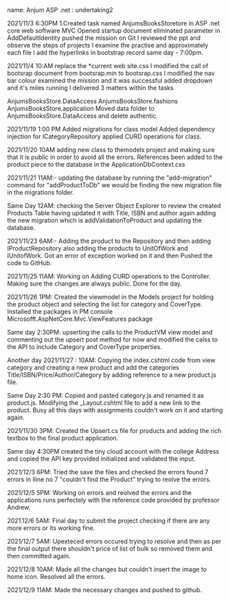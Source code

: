 name: Anjum ASP .net : undertaking2

2021/11/3 6:30PM 1.Created task named AnjumsBooksStoretore in ASP .net core web software MVC Opened startup document eliminated parameter in AddDefaultIdentity pushed the mission on Git I reviewed the ppt and observe the steps of projects I examine the practise and approximately each file I add the hyperlinks in bootstrap record same day - 7:00pm.

2021/11/4 10:AM replace the *current web site.css I modified the call of bootsrap document from bootsrap.min to bootsrap.css I modified the nav bar colour examined the mission and it was successful added dropdown and it's miles running I delivered 3 matters within the tasks

AnjumsBooksStore.DataAccess
AnjumsBooksStore.fashions
AnjumsBooksStore.application Moved data folder to AnjumsBooksStore.DataAccess and delete authentic

2021/11/19  1:00 PM
Added migrations for class model
Added dependency injection for ICategoryRepository
applied CURD operations for class.
			
2021/11/20 10AM adding new class to themodels project and making sure that it is public in order to avoid all the errors.
References been added to the product piece  to the database in the ApplicationDbContext.css

2021/11/21 11AM:- updating the database by running the "add-migration" command for "addProductToDb" we would be finding the new migration file in the migrations folder.

Same Day 12AM: checking the Server Object Explorer to review the created Products Table having updated it with Title, ISBN and author again adding the new migration which is addValidationToProduct and updating the database.

2021/11/23 6AM:- Adding the product to the Repository and then adding IProductRepository also adding the products to UnitOfWork and IUnitofWork. Got an error of exception worked on it and then Pushed the code to GitHub.


2021/11/25 11AM: Working on Adding CURD operations to the Controller. Making sure the changes are always public. Done for the day.

2021/11/26 1PM: Created the viewmodel in the Models project for holding the product object and selecting the list for category and CoverType. Installed the packages in PM console Microsofft.AspNetCore.Mvc.ViewFeatures package

Same day 2:30PM: upserting the calls to the ProductVM view model and commenting out the upsert post method for now and modified the calss to the API to include Category and CoverType properties.

Another day 2021/11/27 : 10AM: Copying the index.cshtml code from view category and creating a new product and add the categories Title/ISBN/Price/Author/Category by adding reference to a new product.js file. 

Same Day 2:30 PM: Copied and pasted category.js and renamed it as product.js. Modifying the _Layout.cshtml file to add a new link to the product.
Busy all this days with assignments couldn't work on it and starting again.

2021/11/30 3PM: Created the Upsert.cs file for products and adding the rich textbox to the final product application. 

Same day 4:30PM created the tiny cloud account with the college Address and copied the API key provided initialized and validated the input. 

2021/12/3 6PM: Tried the save the files and checked the errors found 7 errors in lline no 7 "couldn't find the Product" trying to reolve the errors. 

2021/12/5 5PM: Working on errors and reolved the errors and the applications runs perfectely with the reference code provided by professor Andrew.

2021.12/6 5AM: Final day to submit the project checking if there are any more errors or its working fine. 

2021/12/7 5AM: Upexteced errors occured trying to resolve and then as per the final output there shouldn't price of list of bulk so removed them and then committed again. 

2021/12/8 10AM: Made all the changes but couldn't insert the image to home icon. Resolved all the errors.

2021/12/9 11AM: Made the necessary changes and pushed to github.



